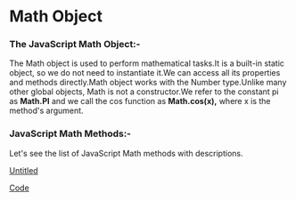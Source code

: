 # Math Object

### The JavaScript Math Object:-

The Math object is used to perform mathematical tasks.It is a built-in static object, so we do not need to instantiate it.We can access all its properties and methods directly.Math object works with the Number type.Unlike many other global objects, Math is not a constructor.We refer to the constant pi as **Math.PI** and we call the cos function as **Math.cos(x),** where x is the method's argument.

### JavaScript Math Methods:-

Let's see the list of JavaScript Math methods with descriptions.

[Untitled](Math%20Object%20d7d53918130f4f80b0e464dba878e51f/Untitled%20Database%20b0707c34e00f4416ae6d7467945cbf90.md)

[Code](Math%20Object%20d7d53918130f4f80b0e464dba878e51f/Code%202e07c50808564a60bf2e83223a2f8918.md)